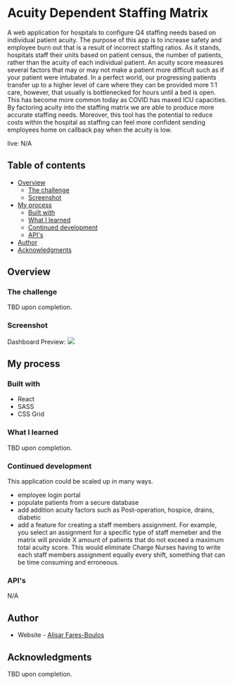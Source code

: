 # Acuity Dependent Staffing Matrix 

A web application for hospitals to configure Q4 staffing needs based on individual patient acuity. The purpose of this app is to increase safety and employee burn out that is a result of incorrect staffing ratios. As it stands, hospitals staff their units based on patient census, the number of patients, rather than the acuity of each individual patient. An acuity score measures several factors that may or may not make a patient more difficult such as if your patient were intubated. In a perfect world, our progressing patients transfer up to a higher level of care where they can be provided more 1:1 care, however, that usually is bottlenecked for hours until a bed is open. This has become more common today as COVID has maxed ICU capacities. By factoring acuity into the staffing matrix we are able to produce more accurate staffing needs. Moreover, this tool has the potential to reduce costs within the hospital as staffing can feel more confident sending employees home on callback pay when the acuity is low.

live: N/A

## Table of contents

- [Overview](#overview)
  - [The challenge](#the-challenge)
  - [Screenshot](#screenshot)
- [My process](#my-process)
  - [Built with](#built-with)
  - [What I learned](#what-i-learned)
  - [Continued development](#continued-development)
  - [API's](#useful-resources)
- [Author](#author)
- [Acknowledgments](#acknowledgments)

## Overview

### The challenge

TBD upon completion. 

### Screenshot

Dashboard Preview:
![](./assets/preview.png)


## My process

### Built with

- React
- SASS
- CSS Grid

### What I learned

TBD upon completion. 

### Continued development

This application could be scaled up in many ways. 
- employee login portal
- populate patients from a secure database
- add addition acuity factors such as Post-operation, hospice, drains, diabetic
- add a feature for creating a staff members assignment. 
  For example, you select an assignment for a specific type of staff memeber and the matrix will provide X amount of patients that do not exceed a maximum total acuity score. This would eliminate Charge Nurses having to write each staff members assignment equally every shift, something that can be time consuming and erroneous.

### API's

N/A

## Author

- Website - [Alisar Fares-Boulos](https://www.alisarfaresboulos.com)

## Acknowledgments

TBD upon completion. 